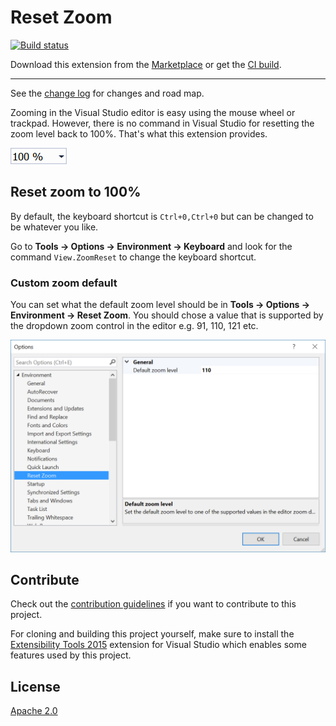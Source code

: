 # Reset Zoom

[![Build status](https://ci.appveyor.com/api/projects/status/w2iwr8a2l1yar4w0?svg=true)](https://ci.appveyor.com/project/madskristensen/resetzoom)

Download this extension from the [Marketplace](https://marketplace.visualstudio.com/items?itemName=MadsKristensen.ResetZoom)
or get the [CI build](http://vsixgallery.com/extension/0a987da3-4577-4eec-aaa9-a4c2cdd5d22b/).

---------------------------------------

See the [change log](CHANGELOG.md) for changes and road map.

Zooming in the Visual Studio editor is easy using the mouse wheel or trackpad. However, there is no command in Visual Studio for resetting the zoom level back to 100%. That's what this extension provides.

![Zoom control](art/zoom-control.png)

## Reset zoom to 100%
By default, the keyboard shortcut is `Ctrl+0,Ctrl+0` but can be changed to be whatever you like. 

Go to **Tools -> Options -> Environment -> Keyboard** and look for the command `View.ZoomReset` to change the keyboard shortcut.

### Custom zoom default
You can set what the default zoom level should be in **Tools -> Options -> Environment -> Reset Zoom**. You should chose a value that is supported by the dropdown zoom control in the editor e.g. 91, 110, 121 etc.

![Options](art/options.png)

## Contribute
Check out the [contribution guidelines](.github/CONTRIBUTING.md)
if you want to contribute to this project.

For cloning and building this project yourself, make sure
to install the
[Extensibility Tools 2015](https://visualstudiogallery.msdn.microsoft.com/ab39a092-1343-46e2-b0f1-6a3f91155aa6)
extension for Visual Studio which enables some features
used by this project.

## License
[Apache 2.0](LICENSE)